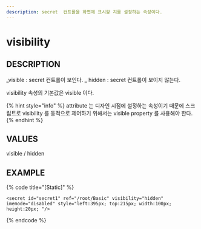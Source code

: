 ```yaml
---
description: secret  컨트롤을 화면에 표시할 지를 설정하는 속성이다.
---
```


# visibility

## DESCRIPTION

_visible : secret  컨트롤이 보인다.
_ hidden : secret  컨트롤이 보이지 않는다.

visibility 속성의 기본값은 visible 이다.

{% hint style="info" %}
attribute 는 디자인 시점에 설정하는 속성이기 때문에 스크립트로 visibility 를 동적으로 제어하기 위해서는 visible property 를 사용해야 한다.
{% endhint %}

## VALUES

visible / hidden

## EXAMPLE

{% code title="\[Static\]" %}
```markup
<secret id="secret1" ref="/root/Basic" visibility="hidden" imemode="disabled" style="left:395px; top:215px; width:100px; height:20px; "/> 
```
{% endcode %}

